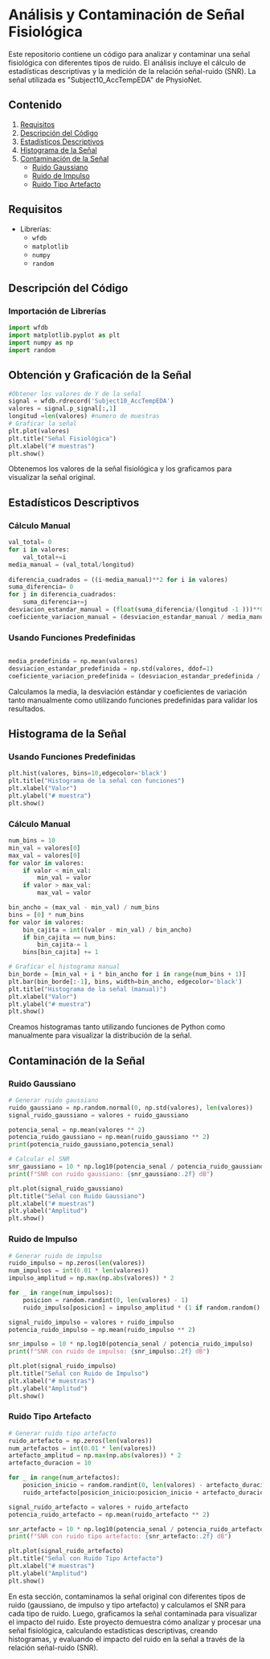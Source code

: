 # Análisis y Contaminación de Señal Fisiológica

Este repositorio contiene un código para analizar y contaminar una señal fisiológica con diferentes tipos de ruido. El análisis incluye el cálculo de estadísticas descriptivas y la medición de la relación señal-ruido (SNR). La señal utilizada es "Subject10_AccTempEDA" de PhysioNet.

## Contenido

1. [Requisitos](#requisitos)
2. [Descripción del Código](#descripción-del-código)
3. [Estadísticos Descriptivos](#estadísticos-descriptivos)
4. [Histograma de la Señal](#histograma-de-la-señal)
5. [Contaminación de la Señal](#contaminación-de-la-señal)
    - [Ruido Gaussiano](#ruido-gaussiano)
    - [Ruido de Impulso](#ruido-de-impulso)
    - [Ruido Tipo Artefacto](#ruido-tipo-artefacto)

## Requisitos
- Librerías:
  - `wfdb`
  - `matplotlib`
  - `numpy`
  - `random`

## Descripción del Código
### Importación de Librerías

```python
import wfdb
import matplotlib.pyplot as plt
import numpy as np
import random
```
## Obtención y Graficación de la Señal
```python
#Obtener los valores de Y de la señal
signal = wfdb.rdrecord('Subject10_AccTempEDA')
valores = signal.p_signal[:,1]
longitud =len(valores) #numero de muestras 
# Graficar la señal
plt.plot(valores)
plt.title("Señal Fisiológica")
plt.xlabel("# muestras")
plt.show()
```
Obtenemos los valores de la señal fisiológica y los graficamos para visualizar la señal original.
## Estadísticos Descriptivos
### Cálculo Manual
```python
val_total= 0
for i in valores:
    val_total+=i
media_manual = (val_total/longitud)
 
diferencia_cuadrados = ((i-media_manual)**2 for i in valores)
suma_diferencia= 0 
for j in diferencia_cuadrados:
    suma_diferencia+=j    
desviacion_estandar_manual = (float(suma_diferencia/(longitud -1 )))**0.5
coeficiente_variacion_manual = (desviacion_estandar_manual / media_manual)
```
### Usando Funciones Predefinidas
```python

media_predefinida = np.mean(valores)
desviacion_estandar_predefinida = np.std(valores, ddof=1)
coeficiente_variacion_predefinida = (desviacion_estandar_predefinida / media_predefinida) 
```
Calculamos la media, la desviación estándar y coeficientes de variación tanto manualmente como utilizando funciones predefinidas para validar los resultados.
## Histograma de la Señal
### Usando Funciones Predefinidas
```python
plt.hist(valores, bins=10,edgecolor='black')
plt.title("Histograma de la señal con funciones")
plt.xlabel("Valor")
plt.ylabel("# muestra")
plt.show()
```
### Cálculo Manual
```python
num_bins = 10
min_val = valores[0]
max_val = valores[0]
for valor in valores:
    if valor < min_val:
        min_val = valor
    if valor > max_val:
        max_val = valor

bin_ancho = (max_val - min_val) / num_bins
bins = [0] * num_bins
for valor in valores:
    bin_cajita = int((valor - min_val) / bin_ancho)
    if bin_cajita == num_bins:  
        bin_cajita-= 1
    bins[bin_cajita] += 1

# Graficar el histograma manual
bin_borde = [min_val + i * bin_ancho for i in range(num_bins + 1)]
plt.bar(bin_borde[:-1], bins, width=bin_ancho, edgecolor='black')
plt.title("Histograma de la señal (manual)")
plt.xlabel("Valor")
plt.ylabel("# muestra")
plt.show()
```
Creamos histogramas tanto utilizando funciones de Python como manualmente para visualizar la distribución de la señal.
## Contaminación de la Señal
### Ruido Gaussiano
```python
# Generar ruido gaussiano
ruido_gaussiano = np.random.normal(0, np.std(valores), len(valores))
signal_ruido_gaussiano = valores + ruido_gaussiano

potencia_senal = np.mean(valores ** 2)
potencia_ruido_gaussiano = np.mean(ruido_gaussiano ** 2)
print(potencia_ruido_gaussiano,potencia_senal)

# Calcular el SNR
snr_gaussiano = 10 * np.log10(potencia_senal / potencia_ruido_gaussiano)
print(f"SNR con ruido gaussiano: {snr_gaussiano:.2f} dB")

plt.plot(signal_ruido_gaussiano)
plt.title("Señal con Ruido Gaussiano")
plt.xlabel("# muestras")
plt.ylabel("Amplitud")
plt.show()
```
### Ruido de Impulso
```python
# Generar ruido de impulso
ruido_impulso = np.zeros(len(valores))
num_impulsos = int(0.01 * len(valores))  
impulso_amplitud = np.max(np.abs(valores)) * 2  

for _ in range(num_impulsos):
    posicion = random.randint(0, len(valores) - 1)
    ruido_impulso[posicion] = impulso_amplitud * (1 if random.random() < 0.5 else -1)

signal_ruido_impulso = valores + ruido_impulso
potencia_ruido_impulso = np.mean(ruido_impulso ** 2)

snr_impulso = 10 * np.log10(potencia_senal / potencia_ruido_impulso)
print(f"SNR con ruido de impulso: {snr_impulso:.2f} dB")

plt.plot(signal_ruido_impulso)
plt.title("Señal con Ruido de Impulso")
plt.xlabel("# muestras")
plt.ylabel("Amplitud")
plt.show()
```
### Ruido Tipo Artefacto
```python
# Generar ruido tipo artefacto
ruido_artefacto = np.zeros(len(valores))
num_artefactos = int(0.01 * len(valores))  
artefacto_amplitud = np.max(np.abs(valores)) * 2 
artefacto_duracion = 10  

for _ in range(num_artefactos):
    posicion_inicio = random.randint(0, len(valores) - artefacto_duracion)
    ruido_artefacto[posicion_inicio:posicion_inicio + artefacto_duracion] = artefacto_amplitud

signal_ruido_artefacto = valores + ruido_artefacto
potencia_ruido_artefacto = np.mean(ruido_artefacto ** 2)

snr_artefacto = 10 * np.log10(potencia_senal / potencia_ruido_artefacto)
print(f"SNR con ruido tipo artefacto: {snr_artefacto:.2f} dB")

plt.plot(signal_ruido_artefacto)
plt.title("Señal con Ruido Tipo Artefacto")
plt.xlabel("# muestras")
plt.ylabel("Amplitud")
plt.show()
```
En esta sección, contaminamos la señal original con diferentes tipos de ruido (gaussiano, de impulso y tipo artefacto) y calculamos el SNR para cada tipo de ruido. 
Luego, graficamos la señal contaminada para visualizar el impacto del ruido. Este proyecto demuestra cómo analizar y procesar una señal fisiológica, 
calculando estadísticas descriptivas, creando histogramas, y evaluando el impacto del ruido en la señal a través de la relación señal-ruido (SNR). 


